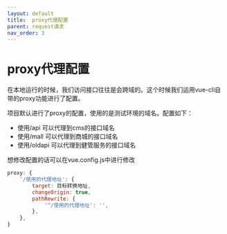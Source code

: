 ```yaml
---
layout: default
title:  proxy代理配置
parent: request请求
nav_order: 3
---
```

# proxy代理配置

在本地运行的时候，我们访问接口往往是会跨域的。这个时候我们运用vue-cli自带的proxy功能进行了配置。

项目默认进行了proxy的配置，使用的是测试环境的域名。配置如下：

* 使用/api 可以代理到cms的接口域名
* 使用/mall 可以代理到商城的接口域名
* 使用/oldapi 可以代理到健管服务的接口域名

想修改配置的话可以在vue.config.js中进行修改
```js
proxy: {
    '/使用的代理地址': {
        target: 目标转换地址,
        changeOrigin: true,
        pathRewrite: {
            '^/使用的代理地址': '',
        },
    },
}
```